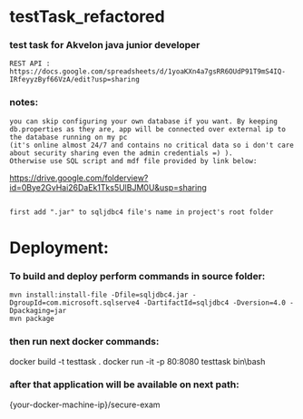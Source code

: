 # testTask_refactored
### test task for Akvelon java junior developer

```
REST API :  https://docs.google.com/spreadsheets/d/1yoaKXn4a7gsRR6OUdP91T9mS4IQ-IRfeyyzByf66VzA/edit?usp=sharing
```

### notes:
```
you can skip configuring your own database if you want. By keeping db.properties as they are, app will be connected over external ip to the database running on my pc
(it's online almost 24/7 and contains no critical data so i don't care about security sharing even the admin credentials =) ).
Otherwise use SQL script and mdf file provided by link below:
```
https://drive.google.com/folderview?id=0Bye2GvHai26DaEk1Tks5UlBJM0U&usp=sharing
```
```

  ```
  first add ".jar" to sqljdbc4 file's name in project's root folder
  ```
# Deployment:
### To build and deploy perform commands in source folder:

    mvn install:install-file -Dfile=sqljdbc4.jar -DgroupId=com.microsoft.sqlserve4 -DartifactId=sqljdbc4 -Dversion=4.0 -Dpackaging=jar
    mvn package


### then run next docker commands:
   docker build -t testtask .
   docker run -it -p 80:8080 testtask bin\bash

### after that application will be available on next path:
{your-docker-machine-ip}/secure-exam